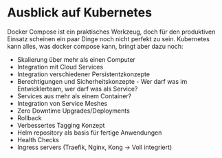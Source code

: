 # Ausblick auf Kubernetes
Docker Compose ist ein praktisches Werkzeug, doch für den produktiven Einsatz scheinen ein paar Dinge noch nicht perfekt zu sein. Kubernetes kann alles, was docker compose kann, bringt aber dazu noch:

* Skalierung über mehr als einen Computer
* Integration mit Cloud Services
* Integration verschiedener Persistentzkonzepte
* Berechtigungen und Sicherheitskonzepte - Wer darf was im Entwicklerteam, wer darf was als Service?
* Services aus mehr als einem Container?
* Integration von Service Meshes
* Zero Downtime Upgrades/Deployments
* Rollback
* Verbessertes Tagging Konzept
* Helm repository als basis für fertige Anwendungen
* Health Checks
* Ingress servers (Traefik, Nginx, Kong -> Voll integriert)